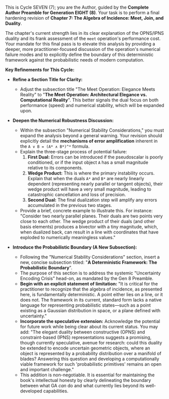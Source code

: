 This is Cycle SEVEN (7); you are the Author, guided by the **Complete Author Preamble for Generation EIGHT (8)**. Your task is to perform a final hardening revision of **Chapter 7: The Algebra of Incidence: Meet, Join, and Duality**.

The chapter's current strength lies in its clear explanation of the OPNS/IPNS duality and its frank assessment of the `meet` operation's performance cost. Your mandate for this final pass is to elevate this analysis by providing a deeper, more practitioner-focused discussion of the operation's numerical failure modes and to explicitly define the boundary of this deterministic framework against the probabilistic needs of modern computation.

**Key Refinements for This Cycle:**

 *  **Refine a Section Title for Clarity:**
    * Adjust the subsection title "The Meet Operation: Elegance Meets Reality" to "**The Meet Operation: Architectural Elegance vs. Computational Reality**". This better signals the dual focus on both performance (speed) and numerical stability, which will be expanded upon.

 *  **Deepen the Numerical Robustness Discussion:**
    * Within the subsection "Numerical Stability Considerations," you must expand the analysis beyond a general warning. Your revision should explicitly detail the **mechanisms of error amplification** inherent in the `A ∨ B = (A* ∧ B*)^*` formula.
    * Explain the three-stage process of potential failure:
        1.  **First Dual:** Errors can be introduced if the pseudoscalar is poorly conditioned, or if the input object `A` has a small magnitude relative to its components.
        2.  **Wedge Product:** This is where the primary instability occurs. Explain that when the duals `A*` and `B*` are nearly linearly dependent (representing nearly parallel or tangent objects), their wedge product will have a very small magnitude, leading to catastrophic cancellation and loss of precision.
        3.  **Second Dual:** The final dualization step will amplify any errors accumulated in the previous two stages.
    * Provide a brief, concrete example to illustrate this. For instance: "Consider two nearly parallel planes. Their duals are two points very close to each other. The wedge product of their duals (and other basis elements) produces a bivector with a tiny magnitude, which, when dualized back, can result in a line with coordinates that have exploded to numerically meaningless values."

 *  **Introduce the Probabilistic Boundary (A New Subsection):**
    * Following the "Numerical Stability Considerations" section, insert a new, concise subsection titled: "**A Deterministic Framework: The Probabilistic Boundary**".
    * The purpose of this section is to address the systemic "Uncertainty Encoding Crisis" head-on, as mandated by the Gen 8 Preamble.
    * **Begin with an explicit statement of limitation:** "It is critical for the practitioner to recognize that the algebra of incidence, as presented here, is fundamentally deterministic. A point either lies on a line, or it does not. The framework in its current, standard form lacks a native language for representing probabilistic states—such as a point existing as a Gaussian distribution in space, or a plane defined with uncertainty."
    * **Incorporate the speculative extension:** Acknowledge the potential for future work while being clear about its current status. You may add: "The elegant duality between constructive (OPNS) and constraint-based (IPNS) representations suggests a promising, though currently speculative, avenue for research: could this duality be extended to encode uncertain geometric objects, where an object is represented by a probability distribution over a manifold of blades? Answering this question and developing a computationally viable framework for such 'probabilistic primitives' remains an open and important challenge."
    * This addition is non-negotiable. It is essential for maintaining the book's intellectual honesty by clearly delineating the boundary between what GA *can* do and what currently lies beyond its well-developed capabilities.
